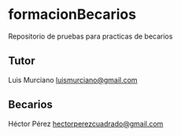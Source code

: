 # formacionBecarios
Repositorio de pruebas para practicas de becarios

## Tutor

Luis Murciano luismurciano@gmail.com

## Becarios

Héctor Pérez hectorperezcuadrado@gmail.com

